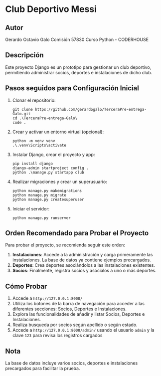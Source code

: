 # Club Deportivo Messi

## Autor
Gerardo Octavio Galo
Comisión 57830
Curso Python - CODERHOUSE

## Descripción
Este proyecto Django es un prototipo para gestionar un club deportivo, permitiendo administrar socios, deportes e instalaciones de dicho club.

## Pasos seguidos para Configuración Inicial
1. Clonar el repositorio:
    ```
    git clone https://github.com/gerardogalo/TerceraPre-entrega-Galo.git
    cd .\TerceraPre-entrega-Galo\
    code .
    ```
2. Crear y activar un entorno virtual (opcional):
    ```
    python -m venv venv
    .\.venv\Scripts\activate 
    ```
3. Instalar Django, crear el proyecto y app:
    ```
    pip install django
    django-admin startproject config .
    python .\manage.py startapp club  
    ```
4. Realizar migraciones y crear un superusuario:
    ```
    python manage.py makemigrations
    python manage.py migrate
    python manage.py createsuperuser
    ```
5. Iniciar el servidor:
    ```
    python manage.py runserver
    ```

## Orden Recomendado para Probar el Proyecto
Para probar el proyecto, se recomienda seguir este orden:
1. **Instalaciones**: Accede a la administración y carga primeramente las instalaciones. La base de datos ya contiene ejemplos precargados.
2. **Deportes**: Crea deportes asociándolos a las instalaciones existentes.
3. **Socios**: Finalmente, registra socios y asócialos a uno o más deportes.

## Cómo Probar
1. Accede a `http://127.0.0.1:8000/`
2. Utiliza los botones de la barra de navegación para acceder a las diferentes secciones: Socios, Deportes e Instalaciones.
2. Explora las funcionalidades de añadir y listar Socios, Deportes e Instalaciones.
3. Realiza busqueda por socios según apellido o según estado.
4. Accede a `http://127.0.0.1:8000/admin/` usando el usuario `admin` y la clave `123` para revisa los registros cargados

## Nota
La base de datos incluye varios socios, deportes e instalaciones precargados para facilitar la prueba.
